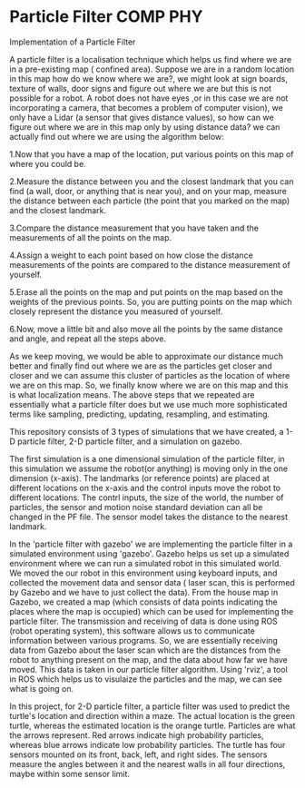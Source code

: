# Particle Filter COMP PHY

Implementation of a Particle Filter

A particle filter is a localisation technique which helps us find where we are in a pre-existing map ( confined area). Suppose we are in a random location in this map how do we know where we are?, we might look at sign boards, texture of walls, door signs and figure out where we are but this is not possible for a robot. A robot does not have eyes ,or in this case we are not incorporating a camera, that becomes a problem of computer vision), we only have a Lidar (a sensor that gives distance values), so how can we figure out where we are in this map only by using distance data? we can actually find out where we are using the algorithm below:

1.Now that you have a map of the location, put various points on this map of where you could be.

2.Measure the distance between you and the closest landmark that you can find (a wall, door, or anything that is near you), and on your map, measure the distance between each particle (the point that you marked on the map) and the closest landmark.

3.Compare the distance measurement that you have taken and the measurements of all the points on the map.

4.Assign a weight to each point based on how close the distance measurements of the points are compared to the distance measurement of yourself.

5.Erase all the points on the map and put points on the map based on the weights of the previous points. So, you are putting points on the map which closely represent the distance you measured of yourself.

6.Now, move a little bit and also move all the points by the same distance and angle, and repeat all the steps above.

As we keep moving, we would be able to approximate our distance much better and finally find out where we are as the particles get closer and closer and we can assume this cluster of particles as the location of where we are on this map. So, we finally know where we are on this map and this is what localization means. The above steps that we repeated are essentially what a particle filter does but we use much more sophisticated terms like sampling, predicting, updating, resampling, and estimating.

This repository consists of 3 types of simulations that we have created, a 1-D particle filter, 2-D particle filter, and a simulation on gazebo.

The first simulation is a one dimensional simulation of the particle filter, in this simulation we assume the robot(or anything) is moving only in the one dimension (x-axis). The landmarks (or reference points) are placed at different locations on the x-axis and the control inputs move the robot to different locations. The contrl inputs, the size of the world, the number of particles, the sensor and motion noise standard deviation can all be changed in the PF file. The sensor model takes the distance to the nearest landmark.

In the 'particle filter with gazebo' we are implementing the particle filter in a simulated environment using 'gazebo'. Gazebo helps us set up a simulated environment where we can run a simulated robot in this simulated world. We moved the our robot in this environment using keyboard inputs, and collected the movement data and sensor data ( laser scan, this is performed by Gazebo and we have to just collect the data). From the house map in Gazebo, we created a map (which consists of data points indicating the places where the map is occupied) which can be used for implementing the particle filter. The transmission and receiving of data is done using ROS (robot operating system), this software allows us to communicate information between various programs. So, we are essentially receiving data from Gazebo about the laser scan which are the distances from the robot to anything present on the map, and the data about how far we have moved. This data is taken in our particle filter algorithm. Using 'rviz', a tool in ROS which helps us to visulaize the particles and the map, we can see what is going on.

In this project, for 2-D particle filter, a particle filter was used to predict the turtle's location and direction within a maze. The actual location is the green turtle, whereas the estimated location is the orange turtle. Particles are what the arrows represent. Red arrows indicate high probability particles, whereas blue arrows indicate low probability particles. The turtle has four sensors mounted on its front, back, left, and right sides. The sensors measure the angles between it and the nearest walls in all four directions, maybe within some sensor limit.



